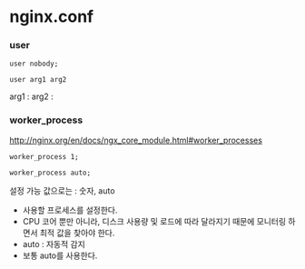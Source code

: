 # nginx.conf

### user
```
user nobody;
```

```
user arg1 arg2
```
arg1 :
arg2 :

### worker_process
http://nginx.org/en/docs/ngx_core_module.html#worker_processes
```
worker_process 1;
```
```
worker_process auto;
```
설정 가능 값으로는 : 숫자, auto
- 사용할 프로세스를 설정한다.
- CPU 코어 뿐만 아니라, 디스크 사용량 및 로드에 따라 달라지기 때문에 모니터링 하면서 최적 값을 찾아야 한다.
- auto : 자동적 감지
- 보통 auto를 사용한다.
